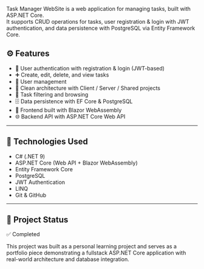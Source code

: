 Task Manager WebSite is a web application for managing tasks, built with ASP.NET Core.  
It supports CRUD operations for tasks, user registration & login with JWT authentication, and data persistence with PostgreSQL via Entity Framework Core.

## ⚙️ Features
- 🔐 User authentication with registration & login (JWT-based)  
- ➕ Create, edit, delete, and view tasks  
- 👥 User management  
- 📂 Clean architecture with Client / Server / Shared projects  
- 🔎 Task filtering and browsing  
- 🗄️ Data persistence with EF Core & PostgreSQL  
- 🎨 Frontend built with Blazor WebAssembly  
- 🌐 Backend API with ASP.NET Core Web API  

---

## 🧰 Technologies Used
- C# (.NET 9)  
- ASP.NET Core (Web API + Blazor WebAssembly)  
- Entity Framework Core  
- PostgreSQL  
- JWT Authentication  
- LINQ  
- Git & GitHub  

---

## 📌 Project Status
✅ Completed  

This project was built as a personal learning project and serves as a portfolio piece demonstrating a fullstack ASP.NET Core application with real-world architecture and database integration.
